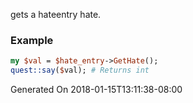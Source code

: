 gets a hateentry hate.
### Example

```perl
my $val = $hate_entry->GetHate();
quest::say($val); # Returns int
```


Generated On 2018-01-15T13:11:38-08:00